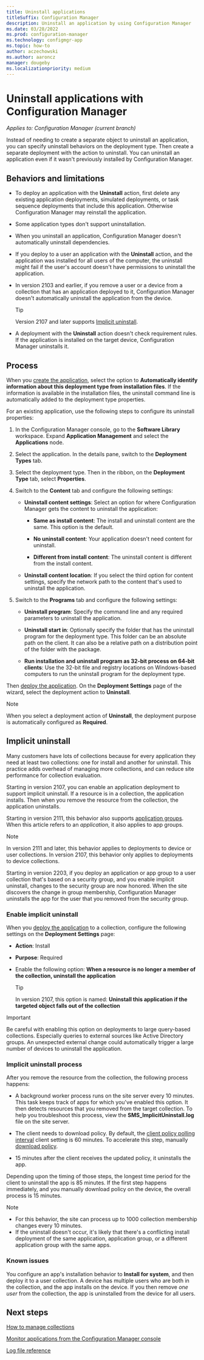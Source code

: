 ```yaml
---
title: Uninstall applications
titleSuffix: Configuration Manager
description: Uninstall an application by using Configuration Manager
ms.date: 03/28/2022
ms.prod: configuration-manager
ms.technology: configmgr-app
ms.topic: how-to
author: aczechowski
ms.author: aaroncz
manager: dougeby
ms.localizationpriority: medium
---
```


# Uninstall applications with Configuration Manager

*Applies to: Configuration Manager (current branch)*

Instead of needing to create a separate object to uninstall an application, you can specify uninstall behaviors on the deployment type. Then create a separate deployment with the action to uninstall. You can uninstall an application even if it wasn't previously installed by Configuration Manager.

## Behaviors and limitations

- To deploy an application with the **Uninstall** action, first delete any existing application deployments, simulated deployments, or task sequence deployments that include this application. Otherwise Configuration Manager may reinstall the application.

- Some application types don't support uninstallation.

- When you uninstall an application, Configuration Manager doesn't automatically uninstall dependencies.

- If you deploy to a user an application with the **Uninstall** action, and the application was installed for all users of the computer, the uninstall might fail if the user's account doesn't have permissions to uninstall the application.

- In version 2103 and earlier, if you remove a user or a device from a collection that has an application deployed to it, Configuration Manager doesn't automatically uninstall the application from the device.

    > [!TIP]
    > Version 2107 and later supports [Implicit uninstall](#implicit-uninstall).

- A deployment with the **Uninstall** action doesn't check requirement rules. If the application is installed on the target device, Configuration Manager uninstalls it.

## Process

When you [create the application](create-applications.md), select the option to **Automatically identify information about this deployment type from installation files**. If the information is available in the installation files, the uninstall command line is automatically added to the deployment type properties.

For an existing application, use the following steps to configure its uninstall properties:

1. In the Configuration Manager console, go to the **Software Library** workspace. Expand **Application Management** and select the **Applications** node.

1. Select the application. In the details pane, switch to the **Deployment Types** tab.

1. Select the deployment type. Then in the ribbon, on the **Deployment Type** tab, select **Properties**.

1. Switch to the **Content** tab and configure the following settings:

    - **Uninstall content settings**: Select an option for where Configuration Manager gets the content to uninstall the application:

        - **Same as install content**: The install and uninstall content are the same. This option is the default.

        - **No uninstall content**: Your application doesn't need content for uninstall.

        - **Different from install content**: The uninstall content is different from the install content.

    - **Uninstall content location**: If you select the third option for content settings, specify the network path to the content that's used to uninstall the application.

1. Switch to the **Programs** tab and configure the following settings:

    - **Uninstall program**: Specify the command line and any required parameters to uninstall the application.

    - **Uninstall start in**: Optionally specify the folder that has the uninstall program for the deployment type. This folder can be an absolute path on the client. It can also be a relative path on a distribution point of the folder with the package.

    - **Run installation and uninstall program as 32-bit process on 64-bit clients**: Use the 32-bit file and registry locations on Windows-based computers to run the uninstall program for the deployment type.

Then [deploy the application](deploy-applications.md). On the **Deployment Settings** page of the wizard, select the deployment action to **Uninstall**.

> [!NOTE]
> When you select a deployment action of **Uninstall**, the deployment purpose is automatically configured as **Required**.

## Implicit uninstall

<!--3607457-->

Many customers have lots of collections because for every application they need at least two collections: one for install and another for uninstall. This practice adds overhead of managing more collections, and can reduce site performance for collection evaluation.

Starting in version 2107, you can enable an application deployment to support implicit uninstall. If a resource is in a collection, the application installs. Then when you remove the resource from the collection, the application uninstalls.

Starting in version 2111, this behavior also supports [application groups](create-app-groups.md#app-approval).<!-- 10479618 --> When this article refers to an _application_, it also applies to app groups.

> [!NOTE]
> In version 2111 and later, this behavior applies to deployments to device or user collections.<!--10393847--> In version 2107, this behavior only applies to deployments to device collections.

Starting in version 2203, if you deploy an application or app group to a user collection that's based on a security group, and you enable implicit uninstall, changes to the security group are now honored. When the site discovers the change in group membership, Configuration Manager uninstalls the app for the user that you removed from the security group.<!--12488148-->

### Enable implicit uninstall

When you [deploy the application](deploy-applications.md) to a collection, configure the following settings on the **Deployment Settings** page:

- **Action**: Install

- **Purpose**: Required

- Enable the following option: **When a resource is no longer a member of the collection, uninstall the application**

    > [!TIP]
    > In version 2107, this option is named: **Uninstall this application if the targeted object falls out of the collection**

> [!IMPORTANT]
> Be careful with enabling this option on deployments to large query-based collections. Especially queries to external sources like Active Directory groups. An unexpected external change could automatically trigger a large number of devices to uninstall the application.

### Implicit uninstall process

After you remove the resource from the collection, the following process happens:

- A background worker process runs on the site server every 10 minutes. This task keeps track of apps for which you've enabled this option. It then detects resources that you removed from the target collection. To help you troubleshoot this process, view the **SMS_ImplicitUninstall.log** file on the site server.

- The client needs to download policy. By default, the [client policy polling interval](../../core/clients/deploy/about-client-settings.md#client-policy) client setting is 60 minutes. To accelerate this step, manually [download policy](../../core/clients/manage/manage-clients.md#start-policy-retrieval).

- 15 minutes after the client receives the updated policy, it uninstalls the app.

Depending upon the timing of those steps, the longest time period for the client to uninstall the app is 85 minutes. If the first step happens immediately, and you manually download policy on the device, the overall process is 15 minutes.

> [!NOTE]
> - For this behavior, the site can process up to 1000 collection membership changes every 10 minutes.
> - If the uninstall doesn't occur, it's likely that there's a conflicting install deployment of the same application, application group, or a different application group with the same apps. <!--12618105-->

### Known issues

You configure an app's installation behavior to **Install for system**, and then deploy it to a user collection. A device has multiple users who are both in the collection, and the app installs on the device. If you then remove _one user_ from the collection, the app is uninstalled from the device for all users.<!-- 11104790 -->

## Next steps

[How to manage collections](../../core/clients/manage/collections/manage-collections.md)

[Monitor applications from the Configuration Manager console](monitor-applications-from-the-console.md)

[Log file reference](../../core/plan-design/hierarchy/log-files.md)
